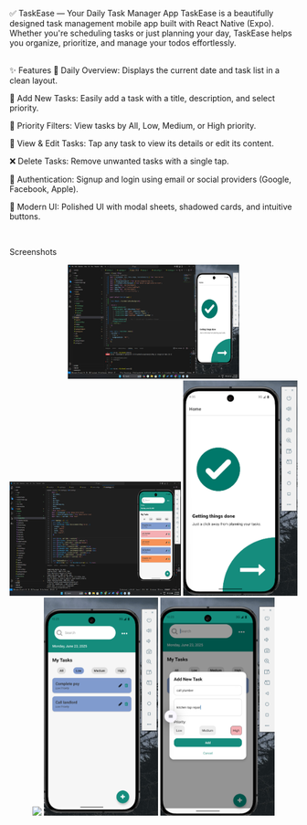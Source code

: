 ✅ TaskEase — Your Daily Task Manager App
TaskEase is a beautifully designed task management mobile app built with React Native (Expo). Whether you're scheduling tasks or just planning your day, TaskEase helps you organize, prioritize, and manage your todos effortlessly.

<br>
✨ Features
📆 Daily Overview: Displays the current date and task list in a clean layout.

📝 Add New Tasks: Easily add a task with a title, description, and select priority.

🚦 Priority Filters: View tasks by All, Low, Medium, or High priority.

🧾 View & Edit Tasks: Tap any task to view its details or edit its content.

❌ Delete Tasks: Remove unwanted tasks with a single tap.

🔐 Authentication: Signup and login using email or social providers (Google, Facebook, Apple).

🎨 Modern UI: Polished UI with modal sheets, shadowed cards, and intuitive buttons.

<br>

Screenshots
<p align="center">
    <img src="./assets/screenshots/home-code.png" height= "200" width="300"/>
    <img src="./assets/screenshots/homepage.png" height="200" width="300"/>
  <img src="./assets/screenshots/home.png" width="200"/>
  <img src="./assets/screenshots/signup.png" width="200"/>
  <img src="./assets/screenshots/priority.png" width="200"/>
  <img src="./assets/screenshots/task.png" width="200"/>
</p>
